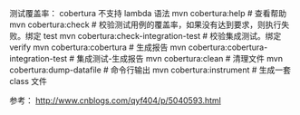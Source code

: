 测试覆盖率：
	cobertura 不支持 lambda 语法
	mvn cobertura:help			# 查看帮助
	mvn cobertura:check			# 校验测试用例的覆盖率，如果没有达到要求，则执行失败。绑定 test
	mvn cobertura:check-integration-test			# 校验集成测试。绑定 verify
	mvn cobertura:cobertura		# 生成报告
	mvn cobertura:cobertura-integration-test		# 集成测试-生成报告
	mvn cobertura:clean			# 清理文件
	mvn cobertura:dump-datafile	# 命令行输出
	mvn cobertura:instrument	# 生成一套 class 文件

参考：
	http://www.cnblogs.com/qyf404/p/5040593.html